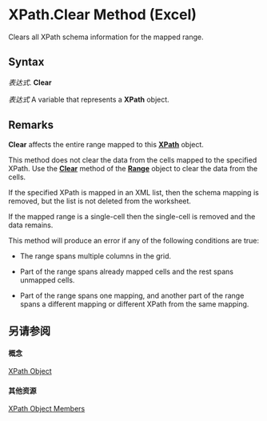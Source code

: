 
# XPath.Clear Method (Excel)

Clears all XPath schema information for the mapped range. 


## Syntax

 _表达式_. **Clear**

 _表达式_ A variable that represents a **XPath** object.


## Remarks

 **Clear** affects the entire range mapped to this **[XPath](e13f2b3e-cef2-4e3c-f942-5347cf722e2d.md)** object.

This method does not clear the data from the cells mapped to the specified XPath. Use the  **[Clear](56f46ac7-8bb0-2651-8024-312c7cb7356c.md)** method of the **[Range](b8207778-0dcc-4570-1234-f130532cc8cd.md)** object to clear the data from the cells.

If the specified XPath is mapped in an XML list, then the schema mapping is removed, but the list is not deleted from the worksheet.

If the mapped range is a single-cell then the single-cell is removed and the data remains.

This method will produce an error if any of the following conditions are true:


- The range spans multiple columns in the grid.
    
- Part of the range spans already mapped cells and the rest spans unmapped cells.
    
- Part of the range spans one mapping, and another part of the range spans a different mapping or different XPath from the same mapping.
    

## 另请参阅


#### 概念


[XPath Object](e13f2b3e-cef2-4e3c-f942-5347cf722e2d.md)
#### 其他资源


[XPath Object Members](http://msdn.microsoft.com/library/2b598d87-ea67-b3fa-fbae-bb8fd1e22274%28Office.15%29.aspx)